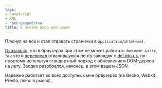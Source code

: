 ```yaml
---
tags:
- JavaScript
- XML
- 'веб-разработка'
title: С ослами вход воспрещён
---
```


Плюнул на всё и стал отдавать странички в `application/xhtml+xml`.

[Оказалось][], что в браузерах при этом не может работать
`document.write`, так что я [переписал][] отвалившуюся ленту закладок с
[del.icio.us][], по-простому используя стандартный подход с обновлением
DOM-дерева на лету. Заодно разобрался, наконец, в этом вашем JSON.

Надёжно работает во всех доступных мне браузерах (на Gecko, Webkit,
Presto, плюс в рысях).

  [Оказалось]: https://web.archive.org/web/20091203153123/https://developer.mozilla.org/en/Mozilla_Web_Developer_FAQ#How_is_the_treatment_of_application.2fxhtml.2bxml_documents_different_from_the_treatment_of_text.2fhtml_documents.3f
  [переписал]: https://web.archive.org/web/20091203153123/http://support.delicious.com/forum/comments.php?DiscussionID=1985
  [del.icio.us]: /web/20091203153123/http://sphinx.net.ru:80/blog/entry/what-is-delicious